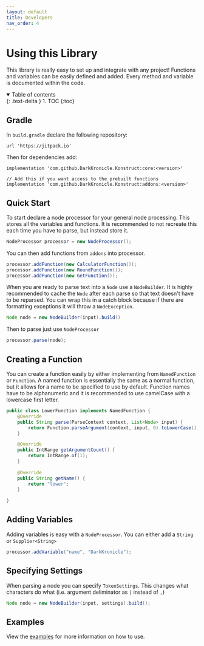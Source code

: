 ```yaml
---
layout: default
title: Developers
nav_order: 4
---
```


# Using this Library

This library is really easy to set up and integrate with any project! Functions and variables can be easily defined and added. Every method and variable is documented within the code.

<details open markdown="block">
  <summary>
    Table of contents
  </summary>
  {: .text-delta }
1. TOC
{:toc}
</details>

## Gradle

In `build.gradle` declare the following repository:

```
url 'https://jitpack.io'
```

Then for dependencies add:

```
implementation 'com.github.DarkKronicle.Konstruct:core:<version>'

// Add this if you want access to the prebuilt functions
implementation 'com.github.DarkKronicle.Konstruct:addons:<version>'
```

## Quick Start

To start declare a node processor for your general node processing. This stores all the variables and functions. It is recommended to not recreate this each time you have to parse, but instead store it.

```JAVA
NodeProcessor processor = new NodeProcessor();
```

You can then add functions from `addons` into processor.

```JAVA
processor.addFunction(new CalculatorFunction());
processor.addFunction(new RoundFunction());
processor.addFunction(new GetFunction());
```

When you are ready to parse text into a `Node` use a `NodeBuilder`. It is highly recommended to cache the `Node` after each parse so that text doesn't have to be reparsed. You can wrap this in a catch block because if there are formatting exceptions it will throw a `NodeException`.

```JAVA
Node node = new NodeBuilder(input).build()
```

Then to parse just use `NodeProcessor`

```JAVA
processor.parse(node);
```


## Creating a Function

You can create a function easily by either implementing from `NamedFunction` or `Function`. A named function is essentially the same as a normal function, but it allows for a name to be specified to use by default. Function names have to be alphanumeric and it is recommended to use camelCase with a lowercase first letter.

```JAVA
public class LowerFunction implements NamedFunction {
    @Override
    public String parse(ParseContext context, List<Node> input) {
        return Function.parseArgument(context, input, 0).toLowerCase();
    }

    @Override
    public IntRange getArgumentCount() {
        return IntRange.of(1);
    }
    
    @Override
    public String getName() {
        return "lower";
    }
    
}
```

## Adding Variables

Adding variables is easy with a `NodeProcessor`. You can either add a `String` or `Supplier<String>`

```JAVA
processor.addVariable("name", "DarkKronicle");
```

## Specifying Settings

When parsing a node you can specify `TokenSettings`. This changes what characters do what (i.e. argument deliminator as `|` instead of `,`)

```JAVA
Node node = new NodeBuilder(input, settings).build();
```

## Examples

View the [examples](https://github.com/DarkKronicle/Konstruct/tree/main/examples/src/main/java) for more information on how to use.